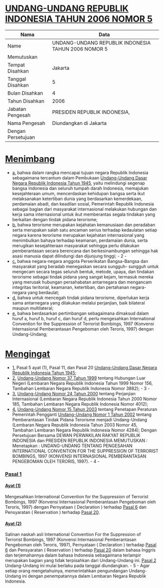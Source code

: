 # [UNDANG-UNDANG REPUBLIK INDONESIA TAHUN 2006 NOMOR 5](http://example.org/legal/document/uu/2006/5)

| Nama | Data |
| ------ | ----- |
|Name|UNDANG-UNDANG REPUBLIK INDONESIA TAHUN 2006 NOMOR 5|
|Memutuskan||
|Tempat Disahkan|Jakarta|
|Tanggal Disahkan|5|
|Bulan Disahkan|4|
|Tahun Disahkan|2006|
|Jabatan Pengesah|PRESIDEN REPUBLIK INDONESIA,|
|Nama Pengesah|Diundangkan di Jakarta|
|Dengan Persetujuan||
# [Menimbang](http://example.org/legal/document/uu/2006/5/menimbang)

* [a.](http://example.org/legal/document/uu/2006/5/menimbang/point/a) bahwa dalam rangka mencapai tujuan negara Republik Indonesia sebagaimana tercantum dalam Pembukaan [Undang-Undang Dasar Negara Republik Indonesia Tahun 1945](http://example.org/legal/document/uu), yaitu melindungi segenap bangsa Indonesia dan seluruh tumpah darah Indonesia, memajukan kesejahteraan umum, mencerdaskan kehidupan bangsa serta ikut melaksanakan ketertiban dunia yang berdasarkan kemerdekaan, perdamaian abadi, dan keadilan sosial, Pemerintah Republik Indonesia sebagai bagian dari masyarakat internasional melakukan hubungan dan kerja sama internasional untuk ikut memberantas segala tindakan yang berkaitan dengan tindak pidana terorisme;
* [b.](http://example.org/legal/document/uu/2006/5/menimbang/point/b) bahwa terorisme merupakan kejahatan kemanusiaan dan peradaban serta merupakan salah satu ancaman serius terhadap kedaulatan setiap negara karena terorisme merupakan kejahatan internasional yang menimbulkan bahaya terhadap keamanan, perdamaian dunia, serta merugikan kesejahteraan masyarakat sehingga perlu dilakukan pemberantasan secara berencana dan berkesinambungan sehingga hak asasi manusia dapat dilindungi dan dijunjung tinggi; - 2 -
* [c.](http://example.org/legal/document/uu/2006/5/menimbang/point/c) bahwa negara-negara anggota Perserikatan Bangsa-Bangsa dan masyarakat yang beradab menegaskan secara sungguh- sungguh untuk mengecam secara tegas seluruh bentuk, metode, upaya, dan tindakan terorisme sebagai tindak pidana yang sangat kejam, termasuk mereka yang merusak hubungan persahabatan antarnegara dan mengancam integritas teritorial, keamanan, ketertiban, dan pertahanan negara-negara yang berdaulat;
* [d.](http://example.org/legal/document/uu/2006/5/menimbang/point/d) bahwa untuk mencegah tindak pidana terorisme, diperlukan kerja sama antarnegara yang dilakukan melalui perjanjian, baik bilateral maupun multilateral;
* [e.](http://example.org/legal/document/uu/2006/5/menimbang/point/e) bahwa berdasarkan pertimbangan sebagaimana dimaksud dalam huruf a, huruf b, huruf c, dan huruf d, perlu mengesahkan International Convention for the Suppression of Terrorist Bombings, 1997 (Konvensi Internasional Pemberantasan Pengeboman oleh Teroris, 1997) dengan Undang-Undang;
# [Mengingat](http://example.org/legal/document/uu/2006/5/mengingat)

* [1.](http://example.org/legal/document/uu/2006/5/mengingat/point/0001) Pasal 5 ayat (1), Pasal 11, dan Pasal 20 [Undang-Undang Dasar Negara Republik Indonesia Tahun 1945](http://example.org/legal/document/uu);
* [2.](http://example.org/legal/document/uu/2006/5/mengingat/point/0002) [Undang-Undang Nomor 37 Tahun 1999](http://example.org/legal/document/uu/1999/37) tentang Hubungan Luar Negeri (Lembaran Negara Republik Indonesia Tahun 1999 Nomor 156, Tambahan Lembaran Negara Republik Indonesia Nomor 3882); - 3 -
* [3.](http://example.org/legal/document/uu/2006/5/mengingat/point/0003) [Undang-Undang Nomor 24 Tahun 2000](http://example.org/legal/document/uu/2000/24) tentang Perjanjian Internasional (Lembaran Negara Republik Indonesia Tahun 2000 Nomor 185, Tambahan Lembaran Negara Republik Indonesia Nomor 4012);
* [4.](http://example.org/legal/document/uu/2006/5/mengingat/point/0004) [Undang-Undang Nomor 15 Tahun 2003](http://example.org/legal/document/uu/2003/15) tentang Penetapan Peraturan Pemerintah Pengganti [Undang-Undang Nomor 1 Tahun 2002](http://example.org/legal/document/uu/2002/1) tentang Pemberantasan Tindak Pidana Terorisme menjadi Undang-Undang (Lembaran Negara Republik Indonesia Tahun 2003 Nomor 45, Tambahan Lembaran Negara Republik Indonesia Nomor 4284); Dengan Persetujuan Bersama DEWAN PERWAKILAN RAKYAT REPUBLIK INDONESIA dan PRESIDEN REPUBLIK INDONESIA MEMUTUSKAN : Menetapkan : UNDANG-UNDANG TENTANG PENGESAHAN INTERNATIONAL CONVENTION FOR THE SUPPRESSION OF TERRORIST BOMBINGS, 1997 (KONVENSI INTERNASIONAL PEMBERANTASAN PENGEBOMAN OLEH TERORIS, 1997). - 4 -

### [Pasal 1](http://example.org/legal/document/uu/2006/5/pasal/0001)

#### [Ayat (1)](http://example.org/legal/document/uu/2006/5/pasal/0001/version/20060405/ayat/0001)
Mengesahkan International Convention for the Suppression of Terrorist Bombings, 1997 (Konvensi Internasional Pemberantasan Pengeboman oleh Teroris, 1997) dengan Pernyataan ( Declaration ) terhadap [Pasal 6](http://example.org/legal/document/uu/2006/5/pasal/0006) dan Pensyaratan ( Reservation ) terhadap [Pasal 20](http://example.org/legal/document/uu/2006/5/pasal/0020).

#### [Ayat (2)](http://example.org/legal/document/uu/2006/5/pasal/0001/version/20060405/ayat/0002)
Salinan naskah asli International Convention For the Suppression of Terrorist Bombings, 1997 (Konvensi Internasional Pemberantasan Pengeboman oleh Teroris, 1997), Pernyataan ( Declaration ) terhadap [Pasal 6](http://example.org/legal/document/uu/2006/5/pasal/0006) dan Pensyaratan ( Reservation ) terhadap [Pasal 20](http://example.org/legal/document/uu/2006/5/pasal/0020) dalam bahasa Inggris dan terjemahannya dalam bahasa Indonesia sebagaimana terlampir merupakan bagian yang tidak terpisahkan dari Undang-Undang ini. [Pasal 2](http://example.org/legal/document/uu/2006/5/pasal/0002) Undang-Undang ini mulai berlaku pada tanggal diundangkan. - 5 - Agar setiap orang mengetahuinya, memerintahkan pengundangan Undang-Undang ini dengan penempatannya dalam Lembaran Negara Republik Indonesia.
